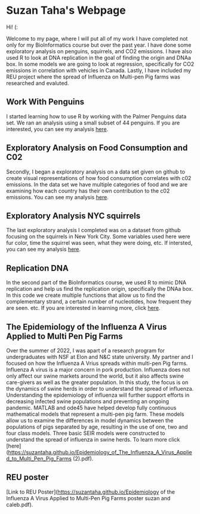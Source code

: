 # Suzan Taha's Webpage

Hi! (:

Welcome to my page, where I will put all of my work I have completed not only for my BioInformatics course but over the past year. I have done some exploratory analysis on penguins, squirrels, and CO2 emissions. I have also used R to look at DNA replication in the goal of finding the origin and DNAa box. In some models we are going to look at regression, specifically for CO2 emissions in correlation with vehicles in Canada. Lastly, I have included my REU project where the spread of Influenza on Multi-pen Pig farms was researched and evaluted. 

## Work With Penguins
I started learning how to use R by working with the Palmer Penguins data set. We ran an analysis using a small subset of 44 penguins. If you are interested, you can see my analysis [here](https://suzantaha.github.io/BioStatisticsAnalysis/PalmerPenguins_Initial.html).

## Exploratory Analysis on Food Consumption and C02
Secondly, I began a exploratory analysis on a data set given on github to create visual representations of how food consumption correlates with c02 emissions. In the data set we have multiple categories of food and we are examining how each country has their own contribution to the c02 emissions. You can see my analysis [here](https://suzantaha.github.io/BioStatisticsAnalysis/FoodConsumptionCO2.html).

## Exploratory Analysis NYC squirrels 
The last exploratory analysis I completed was on a dataset from github focusing on the squirrels in New York City. Some variables used here were fur color, time the squirrel was seen, what they were doing, etc. If intersted, you can see my analysis [here](https://suzantaha.github.io/NYCsquirrels.html).

## Replication DNA
In the second part of the BioInformatics course, we used R to mimic DNA replication and help us find the replication origin, specifically the DNAa box. In this code we create multiple functions that allow us to find the complementary strand, a certain number of nucleotides, how frequent they are seen. etc. If you are interested in learning more, click [here](https://suzantaha.github.io/Replication_Suzan_Taha.html).

## The Epidemiology of the Influenza A Virus Applied to Multi Pen Pig Farms
Over the summer of 2022, I was apart of a research program for undergraduates with NSF at Elon and N&C state university. My partner and I focused on how the Influenza A Vrius spreads within multi-pen Pig farms. Influenza A virus is a major concern in pork production. Influenza does not only affect our swine markets around the world, but it also affects swine care-givers as well as the greater population. In this study, the focus is on the dynamics of swine herds in order to understand the spread of influenza. Understanding the epidemiology of influenza will further support efforts in decreasing infected swine populations and preventing an ongoing pandemic. MATLAB and ode45 have helped develop fully continuous mathematical models that represent a multi-pen pig farm. These models allow us to examine the differences in model dynamics between the populations of pigs separated by age, resulting in the use of one, two and four class models. Three basic SEIR models were constructed to understand the spread of influenza in swine herds. To learn more click [here](https://suzantaha.github.io/Epidemiology_of_The_Influenza_A_Virus_Applied_to_Multi_Pen_Pig_Farms (2).pdf).

## REU poster
[Link to REU Poster](https://suzantaha.github.io/Epidemiology of the Influenza A Virus Applied to Multi-Pen Pig Farms poster suzan and caleb.pdf). 


